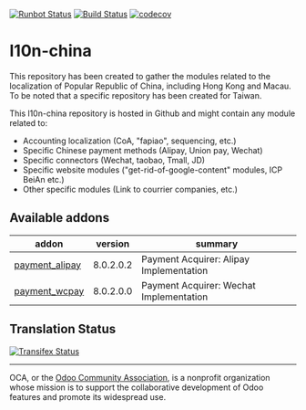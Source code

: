 [![Runbot Status](https://runbot.odoo-community.org/runbot/badge/flat/198/10.0.svg)](https://runbot.odoo-community.org/runbot/repo/github-com-oca-l10n-china-198)
[![Build Status](https://travis-ci.org/OCA/l10n-china.svg?branch=10.0)](https://travis-ci.org/OCA/l10n-china)
[![codecov](https://codecov.io/gh/OCA/l10n-china/branch/10.0/graph/badge.svg)](https://codecov.io/gh/OCA/l10n-china)

# l10n-china
This repository has been created to gather the modules related to the localization of Popular Republic of China, including Hong Kong and Macau. To be noted that a specific repository has been created for Taiwan.

This l10n-china repository is hosted in Github and might contain any module related to:

* Accounting localization (CoA, "fapiao", sequencing, etc.)
* Specific Chinese payment methods (Alipay, Union pay, Wechat)
* Specific connectors (Wechat, taobao, Tmall, JD)
* Specific website modules ("get-rid-of-google-content" modules, ICP BeiAn etc.)
* Other specific modules (Link to courrier companies, etc.)

[//]: # (addons)

Available addons
----------------
addon | version | summary
--- | --- | ---
[payment_alipay](payment_alipay/) | 8.0.2.0.2 | Payment Acquirer: Alipay Implementation
[payment_wcpay](payment_wcpay/) | 8.0.2.0.0 | Payment Acquirer: Wechat Implementation

[//]: # (end addons)


Translation Status
------------------
[![Transifex Status](https://www.transifex.com/projects/p/OCA-l10n-china-10-0/chart/image_png)](https://www.transifex.com/projects/p/OCA-l10n-china-10-0)

----

OCA, or the [Odoo Community Association](http://odoo-community.org/), is a nonprofit organization whose
mission is to support the collaborative development of Odoo features and
promote its widespread use.
